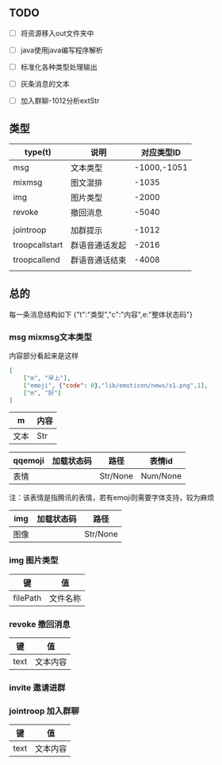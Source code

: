 ## TODO

- [ ] 将资源移入out文件夹中
- [ ] java使用java编写程序解析
- [ ] 标准化各种类型处理输出
- [ ] 灰条消息的文本
- [ ] 加入群聊-1012分析extStr



## 类型

| type(t)        | 说明           | 对应类型ID  |
| -------------- | -------------- | ----------- |
| msg            | 文本类型       | -1000,-1051 |
| mixmsg         | 图文混排       | -1035       |
| img            | 图片类型       | -2000       |
| revoke         | 撤回消息       | -5040       |
|                |                |             |
| jointroop      | 加群提示       | -1012       |
| troopcallstart | 群语音通话发起 | -2016       |
| troopcallend   | 群语音通话结束 | -4008       |
|                |                |             |



## 总的

每一条消息结构如下
{"t":"类型","c":"内容",e:"整体状态码"}



### msg mixmsg文本类型

内容部分看起来是这样

```json
[
    ["m", "早上"],
 	["emoji", {"code": 0},"lib/emoticon/news/s1.png",1],
    ["m", "好"]
]
```



| m    | 内容 |
| ---- | ---- |
| 文本 | Str  |

| qqemoji | 加载状态码 | 路径     | 表情id   |
| ------- | ---------- | -------- | -------- |
| 表情    |            | Str/None | Num/None |

注：该表情是指腾讯的表情，若有emoji则需要字体支持，较为麻烦

| img  | 加载状态码 | 路径     |
| ---- | ---------- | -------- |
| 图像 |            | Str/None |

### img  图片类型

| 键       | 值       |
| -------- | -------- |
| filePath | 文件名称 |

### revoke  撤回消息

| 键   | 值       |
| ---- | -------- |
| text | 文本内容 |

### invite  邀请进群



### jointroop  加入群聊

| 键   | 值       |
| ---- | -------- |
| text | 文本内容 |

